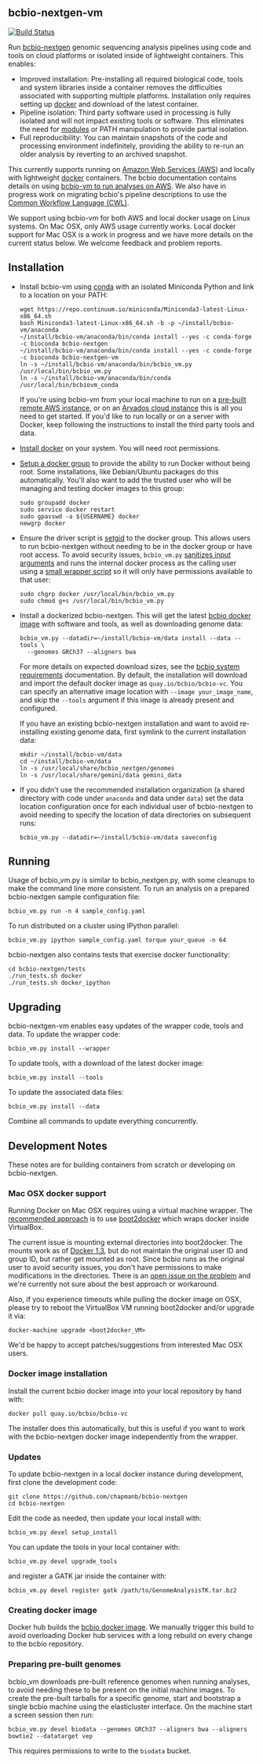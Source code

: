 ## bcbio-nextgen-vm

[![Build Status](https://travis-ci.org/bcbio/bcbio-nextgen-vm.svg?branch=master)](https://travis-ci.org/bcbio/bcbio-nextgen-vm)

Run [bcbio-nextgen](https://github.com/chapmanb/bcbio-nextgen) genomic sequencing analysis pipelines using code and tools on cloud platforms or isolated inside of lightweight containers. This enables:
* Improved installation: Pre-installing all required biological code, tools and system libraries inside a container removes the difficulties associated with supporting multiple platforms. Installation only requires setting up [docker](http://www.docker.io/) and download of the latest container.
* Pipeline isolation: Third party software used in processing is fully isolated and will not impact existing tools or software. This eliminates the need for [modules](http://modules.sourceforge.net/) or PATH manipulation to provide partial isolation.
* Full reproducibility: You can maintain snapshots of the code and processing environment indefinitely, providing the ability to re-run an older analysis by reverting to an archived snapshot.

This currently supports running on [Amazon Web Services (AWS)](http://aws.amazon.com/) and locally with lightweight [docker](http://www.docker.io/) containers. The bcbio documentation contains details on using [bcbio-vm to run analyses on AWS](https://bcbio-nextgen.readthedocs.org/en/latest/contents/cloud.html). We also have in progress work on migrating bcbio's pipeline descriptions to use the [Common Workflow Language (CWL)](https://github.com/chapmanb/bcbio-nextgen/tree/master/cwl).

We support using bcbio-vm for both AWS and local docker usage on Linux systems. On Mac OSX, only AWS usage currently works. Local docker support for Mac OSX is a work in progress and we have more details on the current status below. We welcome feedback and problem reports.

## Installation

* Install bcbio-vm using [conda](http://conda.pydata.org/) with an isolated Miniconda Python and link to a location on your PATH:
    ```shell
    wget https://repo.continuum.io/miniconda/Miniconda3-latest-Linux-x86_64.sh
    bash Miniconda3-latest-Linux-x86_64.sh -b -p ~/install/bcbio-vm/anaconda
    ~/install/bcbio-vm/anaconda/bin/conda install --yes -c conda-forge -c bioconda bcbio-nextgen
    ~/install/bcbio-vm/anaconda/bin/conda install --yes -c conda-forge -c bioconda bcbio-nextgen-vm
    ln -s ~/install/bcbio-vm/anaconda/bin/bcbio_vm.py /usr/local/bin/bcbio_vm.py
    ln -s ~/install/bcbio-vm/anaconda/bin/conda /usr/local/bin/bcbiovm_conda
    ```
    If you're using bcbio-vm from your local machine to run on a [pre-built remote AWS instance](https://bcbio-nextgen.readthedocs.org/en/latest/contents/cloud.html), or on an [Arvados cloud instance](https://github.com/chapmanb/bcbio-nextgen/tree/master/cwl#running-bcbio-cwl-on-arvados) this is all you need to get started. If you'd like to run locally or on a server with Docker, keep following the instructions to install the third party tools and data.
* [Install docker](http://docs.docker.io/en/latest/installation/#installation-list) on your system. You will need root permissions.
* [Setup a docker group](http://docs.docker.io/en/latest/use/basics/#dockergroup) to provide the ability to run Docker without being root. Some installations, like Debian/Ubuntu packages do this automatically. You'll also want to add the trusted user who will be managing and testing docker images to this group:
    ```shell
    sudo groupadd docker
    sudo service docker restart
    sudo gpasswd -a ${USERNAME} docker
    newgrp docker
    ```
* Ensure the driver script is [setgid](https://en.wikipedia.org/wiki/Setuid) to the docker group. This allows users to run bcbio-nextgen without needing to be in the docker group or have root access. To avoid security issues, `bcbio_vm.py` [sanitizes input arguments](https://github.com/chapmanb/bcbio-nextgen-vm/blob/master/bcbiovm/docker/manage.py) and runs the internal docker process as the calling user using a [small wrapper script](https://github.com/chapmanb/bcbio-nextgen-vm/blob/master/scripts/createsetuser) so it will only have permissions available to that user:
    ```shell
    sudo chgrp docker /usr/local/bin/bcbio_vm.py
    sudo chmod g+s /usr/local/bin/bcbio_vm.py
    ```
* Install a dockerized bcbio-nextgen. This will get the latest [bcbio docker image](https://github.com/bcbio/bcbio_docker) with software and tools, as well as downloading genome data:
    ```shell
    bcbio_vm.py --datadir=~/install/bcbio-vm/data install --data --tools \
      --genomes GRCh37 --aligners bwa
    ```
    For more details on expected download sizes, see the [bcbio system requirements](https://bcbio-nextgen.readthedocs.org/en/latest/contents/installation.html#system-requirements) documentation. By default, the installation will download and import the default docker image as `quay.io/bcbio/bcbio-vc`. You can specify an alternative image location with `--image your_image_name`, and skip the `--tools` argument if this image is already present and configured.

    If you have an existing bcbio-nextgen installation and want to avoid re-installing existing genome data, first symlink to the current installation data:
    ```shell
    mkdir ~/install/bcbio-vm/data
    cd ~/install/bcbio-vm/data
    ln -s /usr/local/share/bcbio_nextgen/genomes
    ln -s /usr/local/share/gemini/data gemini_data
    ```
* If you didn't use the recommended installation organization (a shared directory with code under `anaconda` and data under `data`) set the data location configuration once for each individual user of bcbio-nextgen to avoid needing to specify the location of data directories on subsequent runs:
    ```shell
    bcbio_vm.py --datadir=~/install/bcbio-vm/data saveconfig
    ```

## Running

Usage of bcbio_vm.py is similar to bcbio_nextgen.py, with some cleanups to make the command line more consistent. To run an analysis on a prepared bcbio-nextgen sample configuration file:
```shell
bcbio_vm.py run -n 4 sample_config.yaml
```
To run distributed on a cluster using IPython parallel:
```shell
bcbio_vm.py ipython sample_config.yaml torque your_queue -n 64
```
bcbio-nextgen also contains tests that exercise docker functionality:
```shell
cd bcbio-nextgen/tests
./run_tests.sh docker
./run_tests.sh docker_ipython
```

## Upgrading

bcbio-nextgen-vm enables easy updates of the wrapper code, tools and data. To update the wrapper code:
```shell
bcbio_vm.py install --wrapper
```
To update tools, with a download of the latest docker image:
```shell
bcbio_vm.py install --tools
```
To update the associated data files:
```shell
bcbio_vm.py install --data
```
Combine all commands to update everything concurrently.

## Development Notes

These notes are for building containers from scratch or developing on bcbio-nextgen.

### Mac OSX docker support

Running Docker on Mac OSX requires using a virtual machine wrapper. The [recommended approach](https://docs.docker.com/installation/mac/) is to use [boot2docker](https://github.com/boot2docker/boot2docker) which wraps docker inside VirtualBox.

The current issue is mounting external directories into boot2docker. The mounts work as of [Docker 1.3](http://blog.docker.com/2014/10/docker-1-3-signed-images-process-injection-security-options-mac-shared-directories/), but do not maintain the original user ID and group ID, but rather get mounted as root. Since bcbio runs as the original user to avoid security issues, you don't have permissions to make modifications in the directories. There is an [open issue on the problem](https://github.com/boot2docker/boot2docker/issues/581) and we're currently not sure about the best approach or workaround.

Also, if you experience timeouts while pulling the docker image on OSX, please try to reboot the VirtualBox VM running boot2docker and/or upgrade it via:
```shell
docker-machine upgrade <boot2docker_VM>
```
We'd be happy to accept patches/suggestions from interested Mac OSX users.

### Docker image installation

Install the current bcbio docker image into your local repository by hand with:
```shell
docker pull quay.io/bcbio/bcbio-vc
```
The installer does this automatically, but this is useful if you want to work with the bcbio-nextgen docker image independently from the wrapper.

### Updates

To update bcbio-nextgen in a local docker instance during development, first clone the development code:
```shell
git clone https://github.com/chapmanb/bcbio-nextgen
cd bcbio-nextgen
```
Edit the code as needed, then update your local install with:
```shell
bcbio_vm.py devel setup_install
```
You can update the tools in your local container with:
```shell
bcbio_vm.py devel upgrade_tools
```
and register a GATK jar inside the container with:
```shell
bcbio_vm.py devel register gatk /path/to/GenomeAnalysisTK.tar.bz2
```

### Creating docker image

Docker hub builds the [bcbio docker image](https://github.com/bcbio/bcbio_docker). We manually trigger this build to avoid overloading Docker hub services with a long rebuild on every change to the bcbio repository.

### Preparing pre-built genomes

bcbio_vm downloads pre-built reference genomes when running analyses, to avoid needing these to be present on the initial machine images. To create the pre-built tarballs for a specific genome, start and bootstrap a single bcbio machine using the elasticluster interface. On the machine start a screen session then run:
```shell
bcbio_vm.py devel biodata --genomes GRCh37 --aligners bwa --aligners bowtie2 --datatarget vep
```
This requires permissions to write to the `biodata` bucket.
